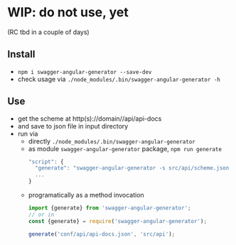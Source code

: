 # WIP: do not use, yet

(RC tbd in a couple of days)

## Install

- `npm i swagger-angular-generator --save-dev`
- check usage via `./node_modules/.bin/swagger-angular-generator -h`

## Use

- get the scheme at http(s)://domain//api/api-docs
- and save to json file in input directory
- run via
  - directly `./node_modules/.bin/swagger-angular-generator`
  - as module `swagger-angular-generator` package, `npm run generate`
    ```javascript
    "script": {
      "generate": "swagger-angular-generator -s src/api/scheme.json -d src/api/generated"
      ...
    }
    ```
  - programatically as a method invocation
    ```typescript
    import {generate} from 'swagger-angular-generator';
    // or in
    const {generate} = require('swagger-angular-generator');

    generate('conf/api/api-docs.json', 'src/api');
    ```
